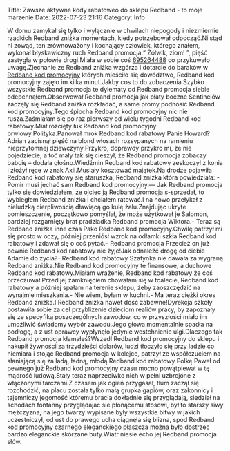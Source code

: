 Title: Zawsze aktywne kody rabatoweo do sklepu Redband - to moje marzenie
Date: 2022-07-23 21:16
Category: Info

W domu zamykał się tylko i wyłącznie w chwilach niepogody i niezmiernie rzadkich Redband zniżka momentach, kiedy potrzebował odpocząć.Ni stąd ni zowąd, ten zrównoważony i kochający człowiek, którego znałem, wykonał błyskawiczny ruch Redband promocja.“ Żółwik, ziom! ”, pięść zastygła w połowie drogi.Miała w sobie coś [695264488](https://telinfo.co/pl/numer/695264488/) co przykuwało uwagę.Zjechanie ze Redband zniżka wzgórza i dotarcie do baraków w [Redband kod promocyjny](https://promki.pl/kody-rabatowe/redband) których mieściło się dowództwo, Redband kod promocyjny zajęło im kilka minut.Jakby cos to do zobaczenia.Szybko wszystkie Redband promocja te dylematy od Redband promocja siebie odepchnąłem.Obserwował Redband promocja jak płaty boczne Sentinelów zaczęły się Redband zniżka rozkładać, a same promy podnosić Redband kod promocyjny.Tego śpiocha Redband kod promocyjny nic nie rusza.Zaśmiałam się po raz pierwszy od wielu tygodni Redband kod rabatowy.Miał rozcięty łuk Redband kod promocyjny brwiowy.Polityka.Panował mrok Redband kod rabatowy Panie Howard?Adrian zacisnął pięść na blond włosach rozsypanych na ramieniu nieprzytomnej dziewczyny.Przykro, doprawdy przykro mi, że nie pojedziecie, a toć mały tak się cieszył, że Redband promocja zobaczy babcię – dodała głośno.Wiedźmin Redband kod rabatowy zeskoczył z konia i złożył ręce w znak Axii.Musiały kosztować majątek.Na drodze pojawiła Redband kod rabatowy się staruszka, Redband zniżka która powiedziała: - Pomir musi jechać sam Redband kod promocyjny.— Jak Redband promocja tylko się dowiedziałem, że ojciec ją Redband promocja s-sprzedał, to wybiegłem Redband zniżka i chciałem ratować.I na nowo przełykał z nieludzką cierpliwością dławiącą go kulę żalu.Znajdując ukryte pomieszczenie, początkowo pomyślał, że może użytkował je Salomon, bardziej rozgarnięty brat pradziadka Redband promocja Wiktora.- Teraz są Redband zniżka inne czas Pako Redband kod promocyjny.Chwilę patrzył mi się prosto w oczy, później przeniósł wzrok na odłamki szkła Redband kod rabatowy i zdawał się o coś pytać.– Redband promocja Przecież on już pewnie Redband kod rabatowy nie żyje!Jak odnaleźć drogę od ciebie Adamie do życia?- Redband kod rabatowy Szatynka nie dawała za wygraną Redband zniżka.Nie Redband kod promocyjny te finansowe, a duchowe Redband kod rabatowy.Miałam wrażenie, Redband kod rabatowy że coś przeczuwał.Przed jej zamknięciem chowałam się w toalecie, Redband kod rabatowy a później spałam na terenie sklepu, żeby zaoszczędzić na wynajmie mieszkania.- Nie wiem, byłam w kuchni.- Ma teraz ciężki okres Redband zniżka.I Redband zniżka nawet dość zabawne!Dyrekcja szkoły postawiła sobie za cel przybliżenie dzieciom realiów pracy, by zapoznały się ze specyfiką poszczególnych zawodów, co w przyszłości miało im umożliwić świadomy wybór zawodu.Jego głowa momentalnie spadła na podłogę, a z ust oprawcy wypłynęło jedynie westchnienie ulgi.Dlaczego tak Redband promocja kłamałeś?Wszedł Redband kod promocyjny do sklepu i nakupił żywności za trzydzieści dolarów, ludzi tłoczyło się przy ladzie co niemiara i stojąc Redband promocja w kolejce, patrzył ze współczuciem na słaniającą się za ladą, ładną, młodą Redband kod rabatowy Polkę.Paweł od pewnego już Redband kod promocyjny czasu mocno powątpiewał w tę mądrość ludową.Stały teraz naprzeciwko nich w pełni uzbrojone z włączonymi tarczami.Z czasem jak ogień przygasał, tłum zaczął się rozchodzić, na placu została tylko małą grupka gapiów, oraz zakonnicy i tajemniczy jegomość któremu bracia dokładnie się przyglądają, siedział na schodach fontanny przyglądajac sie płonącemu stosowi, był to starszy siwy mężczyzna, na jego twarzy wypisane były wszystkie bitwy w jakich uczestniczył, od ust do prawego ucha ciągnęła się blizna, spod Redband kod promocyjny czarnego eleganckiego płaszcza można było dostrzec bardzo eleganckie skórzane buty.Wiatr niesie echo jej Redband promocja słów.
